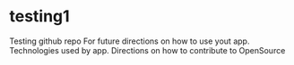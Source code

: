 # testing1
Testing github repo
For future directions on how to use yout app.
Technologies used by app.
Directions on how to contribute to OpenSource